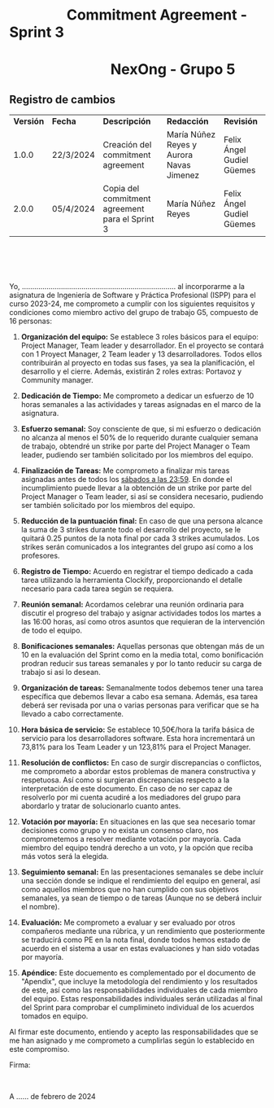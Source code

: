 # &nbsp;&nbsp;&nbsp;&nbsp;&nbsp;&nbsp;&nbsp;&nbsp;&nbsp;&nbsp;&nbsp;&nbsp;&nbsp;&nbsp;&nbsp;&nbsp; Commitment Agreement - Sprint 3
# &nbsp;&nbsp;&nbsp;&nbsp;&nbsp;&nbsp;&nbsp;&nbsp;&nbsp;&nbsp;&nbsp;&nbsp;&nbsp;&nbsp;&nbsp;&nbsp;&nbsp;&nbsp;&nbsp;&nbsp;&nbsp;&nbsp;&nbsp;&nbsp;&nbsp;&nbsp;&nbsp;&nbsp;&nbsp; NexOng - Grupo 5


## Registro de cambios

<table>
  <tr>
   <td><strong>Versión</strong>
   </td>
   <td><strong>Fecha</strong>
   </td>
   <td><strong>Descripción</strong>
   </td>
    </td>
   <td><strong>Redacción</strong>
   </td>
    </td>
   <td><strong>Revisión</strong>
   </td>
  </tr>
  <tr>
   <td>1.0.0</td>
   <td>22/3/2024</td>
   <td>Creación del commitment agreement</td>
    <td>María Núñez Reyes y Aurora Navas Jimenez</td>
    <td>Felix Ángel Gudiel Güemes</td>
  </tr>
  <tr>
   <td>2.0.0</td>
   <td>05/4/2024</td>
   <td>Copia del commitment agreement para el Sprint 3</td>
    <td>María Núñez Reyes</td>
    <td>Felix Ángel Gudiel Güemes</td>
  </tr>
</table>


<br/>

# 

<br/>
Yo, ………………………………………………………………… al incorporarme a la asignatura de  Ingeniería de Software y Práctica Profesional (ISPP) para el curso 2023-24, me comprometo a  cumplir con los siguientes requisitos y condiciones como miembro activo del grupo de trabajo G5,  compuesto de 16 personas: 


1. **Organización del equipo:** Se establece 3 roles básicos para el equipo: Project Manager,  Team leader y desarrollador. En el proyecto se contará con 1 Proyect Manager, 2 Team leader  y 13 desarrolladores. Todos ellos contribuirán al proyecto en todas sus fases, ya sea la  planificación, el desarrollo y el cierre. Además, existirán 2 roles extras: Portavoz y Community  manager. 


2. **Dedicación de Tiempo:** Me comprometo a dedicar un esfuerzo de 10 horas semanales a las  actividades y tareas asignadas en el marco de la asignatura. 


3. **Esfuerzo semanal:** Soy consciente de que, si mi esfuerzo o dedicación no alcanza al menos  el 50% de lo requerido durante cualquier semana de trabajo, obtendré un strike por parte del  Project Manager o Team leader, pudiendo ser también solicitado por los miembros del equipo. 


4. **Finalización de Tareas:** Me comprometo a finalizar mis tareas asignadas antes de todos los  <span style="text-decoration:underline;">sábados a las 23:59</span>. En donde el incumplimiento puede llevar a la obtención de un strike por  parte del Project Manager o Team leader, si así se considera necesario, pudiendo ser también  solicitado por los miembros del equipo. 


5. **Reducción de la puntuación final:** En caso de que una persona alcance la suma de 3 strikes durante todo  el desarrollo del proyecto, se le quitará 0.25 puntos de la nota final por cada 3 strikes acumulados. Los strikes serán comunicados a los integrantes del grupo así como a los profesores.  


6. **Registro de Tiempo:** Acuerdo en registrar el tiempo dedicado a cada tarea utilizando la  herramienta Clockify, proporcionando el detalle necesario para cada tarea según se requiera. 


7. **Reunión semanal:** Acordamos celebrar una reunión ordinaria para discutir el progreso del  trabajo y asignar actividades todos los martes a las 16:00 horas, así como otros asuntos que  requieran de la intervención de todo el equipo. 


8. **Bonificaciones semanales:** Aquellas personas que obtengan más de un 10 en la evaluación del Sprint como en la media total, como bonificación prodran reducir sus tareas semanales y por lo tanto reducir su carga de trabajo si asi lo desean.


9. **Organización de tareas:** Semanalmente todos debemos tener una tarea específica que  debemos llevar a cabo esa semana. Además, esa tarea deberá ser revisada por una o varias  personas para verificar que se ha llevado a cabo correctamente. 


10. **Hora básica de servicio:** Se establece 10,50€/hora la tarifa básica de servicio para los  desarrolladores software. Esta hora incrementará un 73,81% para los Team Leader y un  123,81% para el Project Manager. 


11. **Resolución de conflictos:** En caso de surgir discrepancias o conflictos, me comprometo a  abordar estos problemas de manera constructiva y respetuosa. Así como si surgieran  discrepancias respecto a la interpretación de este documento. En caso de no ser capaz de resolverlo por mi cuenta acudiré a los mediadores del grupo para abordarlo y tratar de solucionarlo cuanto antes.


12. **Votación por mayoría:** En situaciones en las que sea necesario tomar decisiones como grupo  y no exista un consenso claro, nos comprometemos a resolver mediante votación por mayoría.  Cada miembro del equipo tendrá derecho a un voto, y la opción que reciba más votos será la  elegida. 


13. **Seguimiento semanal:** En las presentaciones semanales se debe incluir una sección donde  se indique el rendimiento del equipo en general, así como aquellos miembros que no han  cumplido con sus objetivos semanales, ya sean de tiempo o de tareas (Aunque no se deberá  incluir el nombre). 


14. **Evaluación:** Me comprometo a evaluar y ser evaluado por otros compañeros mediante una  rúbrica, y un rendimiento que posteriormente se traducirá como PE en la nota final, donde todos hemos estado de acuerdo en el sistema a usar en estas evaluaciones y han sido votadas por mayoría.


15. **Apéndice:** Este docuemento es complementado por el documento de "Apendix", que incluye la metodología del rendimiento y los resultados de este, así como las responsabilidades individuales de cada miembro del equipo. Estas responsabilidades individuales serán utilizadas al final del Sprint para comprobar el cumplimineto individual de los acuerdos tomados en equipo.


Al firmar este documento, entiendo y acepto las responsabilidades que se me han asignado y me  comprometo a cumplirlas según lo establecido en este compromiso. 


Firma: 

<br/>

A …… de febrero de 2024
